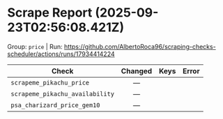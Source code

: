 # Scrape Report (2025-09-23T02:56:08.421Z)

Group: `price`  |  Run: https://github.com/AlbertoRoca96/scraping-checks-scheduler/actions/runs/17934414224

| Check | Changed | Keys | Error |
|---|:---:|:--|:--|
| `scrapeme_pikachu_price` | — |  |  |
| `scrapeme_pikachu_availability` | — |  |  |
| `psa_charizard_price_gem10` | — |  |  |
